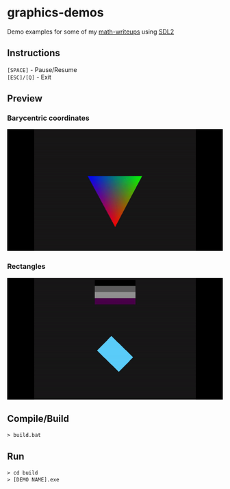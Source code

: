 # graphics-demos

Demo examples for some of my [math-writeups](https://github.com/Zermil/math-writeups) using [SDL2](https://www.libsdl.org/)

## Instructions

 `[SPACE]` - Pause/Resume  
 `[ESC]/[Q]` - Exit

## Preview

### Barycentric coordinates
![](./img/barycentric.gif) 

### Rectangles 
![](./img/rectangles.gif)

## Compile/Build

```console
> build.bat
```

## Run

```console
> cd build
> [DEMO NAME].exe
```
